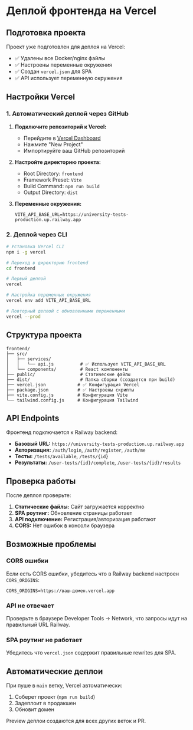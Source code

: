 # Деплой фронтенда на Vercel

## Подготовка проекта

Проект уже подготовлен для деплоя на Vercel:

- ✅ Удалены все Docker/nginx файлы
- ✅ Настроены переменные окружения
- ✅ Создан `vercel.json` для SPA
- ✅ API использует переменную окружения

## Настройки Vercel

### 1. Автоматический деплой через GitHub

1. **Подключите репозиторий к Vercel:**
   - Перейдите в [Vercel Dashboard](https://vercel.com/dashboard)
   - Нажмите "New Project"
   - Импортируйте ваш GitHub репозиторий

2. **Настройте директорию проекта:**
   - Root Directory: `frontend`
   - Framework Preset: `Vite`
   - Build Command: `npm run build`
   - Output Directory: `dist`

3. **Переменные окружения:**
   ```
   VITE_API_BASE_URL=https://university-tests-production.up.railway.app
   ```

### 2. Деплой через CLI

```bash
# Установка Vercel CLI
npm i -g vercel

# Переход в директорию frontend
cd frontend

# Первый деплой
vercel

# Настройка переменных окружения
vercel env add VITE_API_BASE_URL

# Повторный деплой с обновленными переменными
vercel --prod
```

## Структура проекта

```
frontend/
├── src/
│   ├── services/
│   │   └── api.js          # ✅ Использует VITE_API_BASE_URL
│   └── components/         # React компоненты
├── public/                 # Статические файлы
├── dist/                   # Папка сборки (создается при build)
├── vercel.json            # ✅ Конфигурация Vercel
├── package.json           # ✅ Настроены скрипты
├── vite.config.js         # Конфигурация Vite
└── tailwind.config.js     # Конфигурация Tailwind
```

## API Endpoints

Фронтенд подключается к Railway backend:
- **Базовый URL:** `https://university-tests-production.up.railway.app`
- **Авторизация:** `/auth/login`, `/auth/register`, `/auth/me`
- **Тесты:** `/tests/available`, `/tests/{id}`
- **Результаты:** `/user-tests/{id}/complete`, `/user-tests/{id}/results`

## Проверка работы

После деплоя проверьте:

1. **Статические файлы:** Сайт загружается корректно
2. **SPA роутинг:** Обновление страницы работает
3. **API подключение:** Регистрация/авторизация работают
4. **CORS:** Нет ошибок в консоли браузера

## Возможные проблемы

### CORS ошибки
Если есть CORS ошибки, убедитесь что в Railway backend настроен `CORS_ORIGINS`:
```
CORS_ORIGINS=https://ваш-домен.vercel.app
```

### API не отвечает
Проверьте в браузере Developer Tools → Network, что запросы идут на правильный URL Railway.

### SPA роутинг не работает
Убедитесь что `vercel.json` содержит правильные rewrites для SPA.

## Автоматические деплои

При пуше в `main` ветку, Vercel автоматически:
1. Соберет проект (`npm run build`)
2. Задеплоит в продакшен
3. Обновит домен

Preview деплои создаются для всех других веток и PR. 